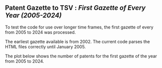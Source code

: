 
## Patent Gazette to TSV : *First Gazette of Every Year (2005-2024)*

To test the code for use over longer time frames, the first gazette of every from 2005 to 2024 was processed.

The earliest gazette available is from 2002. The current code parses the HTML files correctly until January 2005.

The plot below shows the number of patents for the first gazette of the year from 2005 to 2024.


